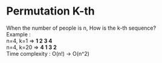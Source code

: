 # Permutation K-th

When the number of people is n, How is the k-th sequence? <br>
Example : <br>
    n=4, k=1 => <b>1 2 3 4</b> <br>
    n=4, k=20 => <b>4 1 3 2</b> <br>
Time complexity : O(n!) -> O(n^2) <br>
